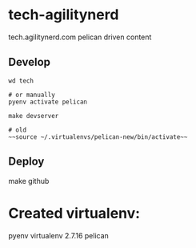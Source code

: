 # tech-agilitynerd

tech.agilitynerd.com pelican driven content

## Develop

```
wd tech

# or manually
pyenv activate pelican

make devserver

# old
~~source ~/.virtualenvs/pelican-new/bin/activate~~
```

## Deploy

make github

# Created virtualenv:

pyenv virtualenv 2.7.16 pelican
